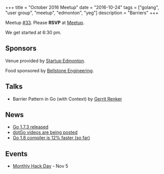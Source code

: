 +++
title = "October 2016 Meetup"
date = "2016-10-24"
tags = ["golang", "user group", "meetup", "edmonton", "yeg"]
description = "Barriers"
+++

Meetup [#33](https://github.com/edmontongo/presentations/issues/50). Please **RSVP** at [Meetup](http://www.meetup.com/startupedmonton/events/234270867/).

We get started at 6:30 pm.

## Sponsors 

Venue provided by [Startup Edmonton](http://www.startupedmonton.com/).

Food sponsored by [Bellstone Engineering](https://bellstone.ca/). 

## Talks

* Barrier Pattern in Go (with Context) by [Gerrit Renker](https://github.com/grrtrr)

## News

* [Go 1.7.3 released](https://groups.google.com/forum/#!topic/golang-nuts/f5egnoSnBjY)
* [dotGo videos are being posted](http://www.thedotpost.com/conference/dotgo-2016)
* [Go 1.8 compiler is 12% faster (so far)](https://twitter.com/davecheney/status/789715561043288064)


## Events

* [Monthly Hack Day](https://www.meetup.com/startupedmonton/events/234554242/) - Nov 5


